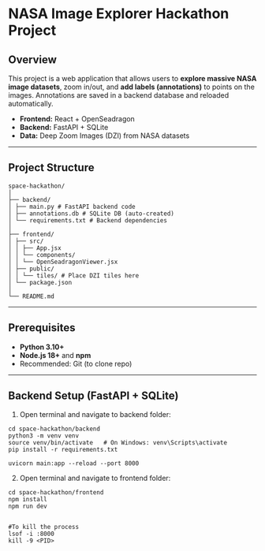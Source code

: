# NASA Image Explorer Hackathon Project

## Overview
This project is a web application that allows users to **explore massive NASA image datasets**, zoom in/out, and **add labels (annotations)** to points on the images. Annotations are saved in a backend database and reloaded automatically.

- **Frontend:** React + OpenSeadragon
- **Backend:** FastAPI + SQLite
- **Data:** Deep Zoom Images (DZI) from NASA datasets

---

## Project Structure
```
space-hackathon/
│
├── backend/
│ ├── main.py # FastAPI backend code
│ ├── annotations.db # SQLite DB (auto-created)
│ └── requirements.txt # Backend dependencies
│
├── frontend/
│ ├── src/
│ │ ├── App.jsx
│ │ └── components/
│ │ └── OpenSeadragonViewer.jsx
│ ├── public/
│ │ └── tiles/ # Place DZI tiles here
│ └── package.json
│
└── README.md
```

---

## Prerequisites

- **Python 3.10+**
- **Node.js 18+** and **npm**
- Recommended: Git (to clone repo)

---

## Backend Setup (FastAPI + SQLite)

1. Open terminal and navigate to backend folder:

```
cd space-hackathon/backend
python3 -m venv venv
source venv/bin/activate   # On Windows: venv\Scripts\activate
pip install -r requirements.txt

uvicorn main:app --reload --port 8000
```
2. Open terminal and navigate to frontend folder:
```
cd space-hackathon/frontend
npm install
npm run dev


#To kill the process
lsof -i :8000
kill -9 <PID>
```
